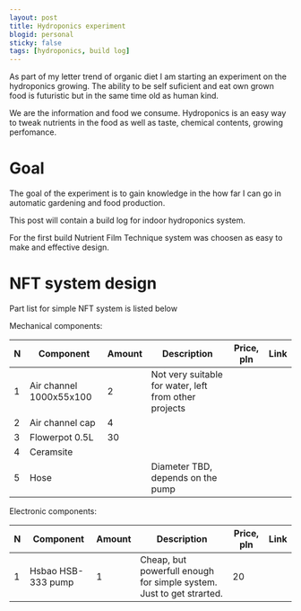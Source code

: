 ```yaml
---
layout: post
title: Hydroponics experiment
blogid: personal
sticky: false
tags: [hydroponics, build log]
---
```


As part of my letter trend of organic diet I am starting an experiment on the hydroponics growing. The ability to be self suficient and eat own grown food is futuristic but in the same time old as human kind.

We are the information and food we consume. Hydroponics is an easy way to tweak nutrients in the food as well as taste, chemical contents, growing perfomance. 

# Goal
The goal of the experiment is to gain knowledge in the how far I can go in automatic gardening and food production.

This post will contain a build log for indoor hydroponics system.

For the first build Nutrient Film Technique system was choosen as easy to make and effective design.  
# NFT system design

Part list for simple NFT system is listed below

Mechanical components:

| N | Component               | Amount | Description                       | Price, pln  | Link
|---|-------------------------|--------|-----------------------------------|--------|------
| 1 | Air channel 1000x55x100 | 2      | Not very suitable for water, left from other projects |        |
| 2 | Air channel cap         | 4      |                                   |        |
| 3 | Flowerpot 0.5L          | 30     |                                   |        |
| 4 | Ceramsite               |        |                                   |        |
| 5 | Hose                    |        |Diameter TBD, depends on the  pump |        |


Electronic components:

| N | Component               | Amount | Description                       | Price, pln | Link
|---|-------------------------|--------|-----------------------------------|------------|------
| 1 | Hsbao HSB-333 pump      | 1      | Cheap, but powerfull enough for simple system. Just to get strarted. | 20       |




